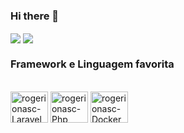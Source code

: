 ### Hi there 👋

<a href="https://github.com/anuraghazra/github-readme-stats">
  <img height:"180em" align="center" src="https://github-readme-stats.vercel.app/api?username=anuraghazra&show_icons=true&theme=dark" /></a>
<a href="https://github.com/anuraghazra/convoychat">
  <img height:"180em" align="center" src="https://github-readme-stats.vercel.app/api/top-langs/?username=anuraghazra&layout=compact&theme=dark" /></a>
  
  
### Framework e Linguagem favorita


<div style="display: inline_block"><br>
  <img align="center" alt="rogerionasc-Laravel" height="50" width="60" src="https://cdn.jsdelivr.net/gh/devicons/devicon/icons/laravel/laravel-plain-wordmark.svg">
  <img align="center" alt="rogerionasc-Php" height="50" width="60" src="https://cdn.jsdelivr.net/gh/devicons/devicon/icons/php/php-original.svg">
  <img align="center" alt="rogerionasc-Docker" height="50" width="60" src="https://cdn.jsdelivr.net/gh/devicons/devicon/icons/docker/docker-original-wordmark.svg">
</div>
          
